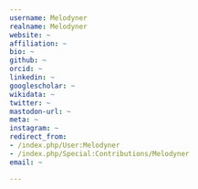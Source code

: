 ```yaml
---
username: Melodyner
realname: Melodyner
website: ~
affiliation: ~
bio: ~
github: ~
orcid: ~
linkedin: ~
googlescholar: ~
wikidata: ~
twitter: ~
mastodon-url: ~
meta: ~
instagram: ~
redirect_from:
- /index.php/User:Melodyner
- /index.php/Special:Contributions/Melodyner
email: ~

---
```

